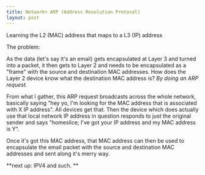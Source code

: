 ```yaml
---
title: Network+ ARP (Address Resolution Protocol)
layout: post
---
```


Learning the L2 (MAC) address that maps to a L3 (IP) address 

The problem: 

As the data (let's say it's an email) gets encapsulated at Layer 3 and turned into a packet, it then gets to Layer 2 and needs to be encapsulated as a "frame" with the source and destination MAC addresses. How does the Layer 2 device know what the destination MAC address is? _By doing an ARP request._

From what I gather, this ARP request broadcasts across the whole network, basically saying "hey yo, I'm looking for the MAC address that is associated with X IP address". All devices get that. Then the device which does actually use that local network IP address in question responds to just the original sender and says "homeslice; I've got your IP address and my MAC address is Y".

Once it's got this MAC address, that MAC address can then be used to encapsulate the email packet with the source and destination MAC addresses and sent along it's merry way. 

**next up: IPV4 and such. **